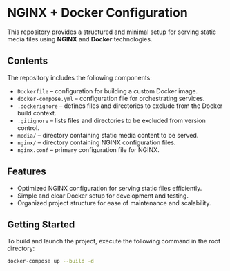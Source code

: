 # NGINX + Docker Configuration

This repository provides a structured and minimal setup for serving static media files using **NGINX** and **Docker** technologies.

## Contents

The repository includes the following components:

- `Dockerfile` – configuration for building a custom Docker image.
- `docker-compose.yml` – configuration file for orchestrating services.
- `.dockerignore` – defines files and directories to exclude from the Docker build context.
- `.gitignore` – lists files and directories to be excluded from version control.
- `media/` – directory containing static media content to be served.
- `nginx/` – directory containing NGINX configuration files.
- `nginx.conf` – primary configuration file for NGINX.

## Features

- Optimized NGINX configuration for serving static files efficiently.
- Simple and clear Docker setup for development and testing.
- Organized project structure for ease of maintenance and scalability.

## Getting Started

To build and launch the project, execute the following command in the root directory:

```bash
docker-compose up --build -d
